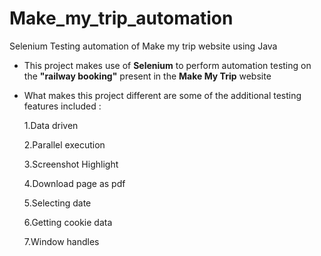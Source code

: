 # Make_my_trip_automation

Selenium Testing automation of Make my trip website using Java

- This project makes use of **Selenium** to perform automation testing on the **"railway booking"** present in the **Make My Trip** website
- What makes this project different are some of the additional testing features included :
  
   1.Data driven
  
   2.Parallel execution
  
   3.Screenshot Highlight
  
   4.Download page as pdf
  
   5.Selecting date
  
   6.Getting cookie data
  
   7.Window handles
